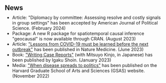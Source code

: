 <h1 id="news"></h1>

<h2 style="margin: 60px 0px 10px;">News</h2>

<ul style="margin:0 0 5px;">
    <li><fontcustom>Article:</fontcustom> "Diplomacy by committee: Assessing resolve and costly signals in group settings" has been accepted by <journal>American Journal of Political Science</journal>. (February 2024)</li>
  <li><fontcustom>Package:</fontcustom> A new R package for spatiotemporal causal inference <a href = "https://github.com/mmukaigawara/geocausal/" style = "text-decoration:none;">"geocausal"</a> is now available through CRAN. (August 2023)</li>
  <li><fontcustom>Article:</fontcustom> <a href="https://doi.org/10.1038/s41591-023-02377-6">"Lessons from COVID-19 must be learned before the next outbreak"</a> has been published in <journal>Nature Medicine</journal>. (June 2023)</li>
  <li><fontcustom>Book:</fontcustom> <a href="https://www.igaku-shoin.co.jp/book/detail/110486">"Writing Case Reports"</a> (with Mitsuyo Kinjo, in Japanese) has been published by Igaku Shoin. (January 2023)</li>
  <li><fontcustom>Media:</fontcustom> <a href="https://gsas.harvard.edu/news/when-disease-spreads-politics">"When disease spreads to politics"</a> has been published on the Harvard Graduate School of Arts and Sciences (GSAS) website. (November 2022)</li>
</ul>


<!-- {% for link in site.data.software.main %}

<li>
<div class="pub-row">
  <div class="col-sm-3 abbr" style="position: relative;padding-right: 15px;padding-left: 15px;">
    {% if link.image %} 
    <img src="{{ link.image }}" style="width=10%;">
    {% endif %}
  </div>
  <div class="col-sm-9" style="position: relative;padding-right: 15px;padding-left: 20px;">
      <div class="title"><a href="{{ link.pdf }}">{{ link.title }}</a></div>
      <div class="author">{{ link.authors }}</div>
      <div class="periodical"><em>{{ link.conference }}</em>
      </div>
    <div class="links">
      {% if link.pdf %} 
      <a href="{{ link.pdf }}" class="btn btn-sm z-depth-0" role="button" target="_blank" style="font-size:12px;">PDF</a>
      {% endif %}
      {% if link.code %} 
      <a href="{{ link.code }}" class="btn btn-sm z-depth-0" role="button" target="_blank" style="font-size:12px;">Code</a>
      {% endif %}
      {% if link.page %} 
      <a href="{{ link.page }}" class="btn btn-sm z-depth-0" role="button" target="_blank" style="font-size:12px;">Project Page</a>
      {% endif %}
    </div>
  </div>
</div>
</li>

<br>

{% endfor %}

</ol>
</div>
-->
